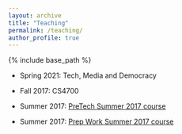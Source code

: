 ```yaml
---
layout: archive
title: "Teaching"
permalink: /teaching/
author_profile: true
---
```


{% include base_path %}

* Spring 2021: Tech, Media and Democracy

* Fall 2017: CS4700

* Summer 2017: [PreTech Summer 2017 course](http://vegetable68.github.io/_teaching/PreTech) 

* Summer 2017: [Prep Work Summer 2017 course](http://vegetable68.github.io/_teaching/PreWork)
